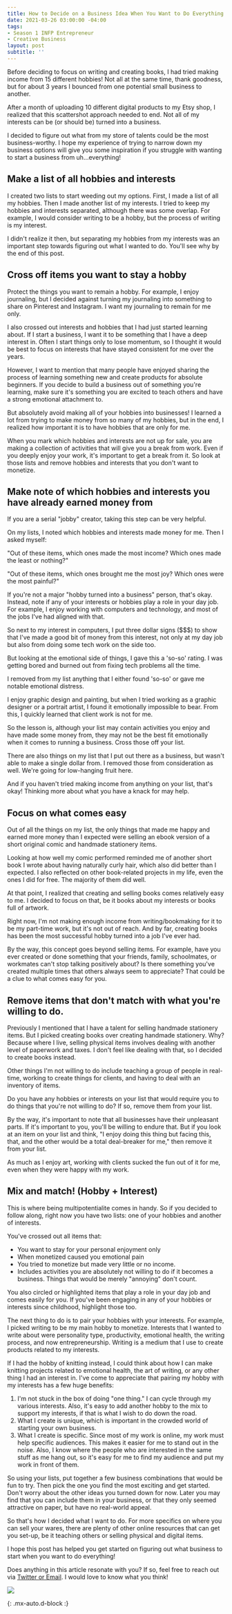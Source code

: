 ```yaml
---
title: How to Decide on a Business Idea When You Want to Do Everything
date: 2021-03-26 03:00:00 -04:00
tags:
- Season 1 INFP Entrepreneur
- Creative Business
layout: post
subtitle: ''
---
```


Before deciding to focus on writing and creating books, I had tried making income from 15 different hobbies! Not all at the same time, thank goodness, but for about 3 years I bounced from one potential small business to another.

After a month of uploading 10 different digital products to my Etsy shop, I realized that this scattershot approach needed to end. Not all of my interests can be (or should be) turned into a business.

I decided to figure out what from my store of talents could be the most business-worthy. I hope my experience of trying to narrow down my business options will give you some inspiration if you struggle with wanting to start a business from uh...everything!

## Make a list of all hobbies and interests

I created two lists to start weeding out my options. First, I made a list of all my hobbies. Then I made another list of my interests. I tried to keep my hobbies and interests separated, although there was some overlap. For example, I would consider writing to be a hobby, but the process of writing is my interest.

I didn't realize it then, but separating my hobbies from my interests was an important step towards figuring out what I wanted to do.  You'll see why by the end of this post.

## Cross off items you want to stay a hobby

Protect the things you want to remain a hobby. For example, I enjoy journaling, but I decided against turning my journaling into something to share on Pinterest and Instagram. I want my journaling to remain for me only.

I also crossed out interests and hobbies that I had just started learning about. If I start a business, I want it to be something that I have a deep interest in. Often I start things only to lose momentum, so I thought it would be best to focus on interests that have stayed consistent for me over the years.

However, I want to mention that many people have enjoyed sharing the process of learning something new and create products for absolute beginners. If you decide to build a business out of something you're learning, make sure it's something you are excited to teach others and have a strong emotional attachment to.

But absolutely avoid making all of your hobbies into businesses!  I learned a lot from trying to make money from so many of my hobbies, but in the end, I realized how important it is to have hobbies that are only for me.

When you mark which hobbies and interests are not up for sale, you are making a collection of activities that will give you a break from work. Even if you deeply enjoy your work, it's important to get a break from it. So look at those lists and remove hobbies and interests that you don't want to monetize.

## Make note of which hobbies and interests you have already earned money from

If you are a serial "jobby" creator, taking this step can be very helpful.

On my lists, I noted which hobbies and interests made money for me. Then I asked myself:

"Out of these items, which ones made the most income? Which ones made the least or nothing?"

"Out of these items, which ones brought me the most joy? Which ones were the most painful?"

If you're not a major "hobby turned into a business" person, that's okay. Instead, note if any of your interests or hobbies play a role in your day job. For example, I enjoy working with computers and technology, and most of the jobs I've had aligned with that.

So next to my interest in computers, I put three dollar signs ($$$) to show that I've made a good bit of money from this interest, not only at my day job but also from doing some tech work on the side too.

But looking at the emotional side of things, I gave this a 'so-so' rating. I was getting bored and burned out from fixing tech problems all the time.

I removed from my list anything that I either found 'so-so' or gave me notable emotional distress.

I enjoy graphic design and painting, but when I tried working as a graphic designer or a portrait artist, I found it emotionally impossible to bear. From this, I quickly learned that client work is not for me.

So the lesson is, although your list may contain activities you enjoy and have made some money from, they may not be the best fit emotionally when it comes to running a business. Cross those off your list.

There are also things on my list that I put out there as a business, but wasn't able to make a single dollar from. I removed those from consideration as well. We're going for low-hanging fruit here.

And if you haven't tried making income from anything on your list, that's okay! Thinking more about what you have a knack for may help.

## Focus on what comes easy

Out of all the things on my list, the only things that made me happy and earned more money than I expected were selling an ebook version of a short original comic and handmade stationery items.

Looking at how well my comic performed reminded me of another short book I wrote about having naturally curly hair, which also did better than I expected. I also reflected on other book-related projects in my life, even the ones I did for free. The majority of them did well.

At that point, I realized that creating and selling books comes relatively easy to me. I decided to focus on that, be it books about my interests or books full of artwork.

Right now, I'm not making enough income from writing/bookmaking for it to be my part-time work, but it's not out of reach. And by far, creating books has been the most successful hobby turned into a job I've ever had.

By the way, this concept goes beyond selling items. For example, have you ever created or done something that your friends, family, schoolmates, or workmates can't stop talking positively about? Is there something you've created multiple times that others always seem to appreciate? That could be a clue to what comes easy for you.

## Remove items that don't match with what you're willing to do.

Previously I mentioned that I have a talent for selling handmade stationery items. But I picked creating books over creating handmade stationery. Why? Because where I live, selling physical items involves dealing with another level of paperwork and taxes. I don't feel like dealing with that, so I decided to create books instead.

Other things I'm not willing to do include teaching a group of people in real-time, working to create things for clients, and having to deal with an inventory of items.

Do you have any hobbies or interests on your list that would require you to do things that you're not willing to do? If so, remove them from your list.

By the way, it's important to note that all businesses have their unpleasant parts. If it's important to you, you'll be willing to endure that. But if you look at an item on your list and think, "I enjoy doing this thing but facing this, that, and the other would be a total deal-breaker for me," then remove it from your list.

As much as I enjoy art, working with clients sucked the fun out of it for me, even when they were happy with my work.

## Mix and match! (Hobby + Interest)

This is where being multipotentialite comes in handy. So if you decided to follow along, right now you have two lists: one of your hobbies and another of interests.

You've crossed out all items that:

* You want to stay for your personal enjoyment only
* When monetized caused you emotional pain
* You tried to monetize but made very little or no income.
* Includes activities you are absolutely not willing to do if it becomes a business. Things that would be merely "annoying" don't count.

You also circled or highlighted items that play a role in your day job and comes easily for you. If you've been engaging in any of your hobbies or interests since childhood, highlight those too.

The next thing to do is to pair your hobbies with your interests. For example, I picked writing to be my main hobby to monetize. Interests that I wanted to write about were personality type, productivity, emotional health, the writing process, and now entrepreneurship.  Writing is a medium that I use to create products related to my interests.

If I had the hobby of knitting instead, I could think about how I can make knitting projects related to emotional health, the art of writing, or any other thing I had an interest in. I've come to appreciate that pairing my hobby with my interests has a few huge benefits:

1. I'm not stuck in the box of doing "one thing."  I can cycle through my various interests. Also, it's easy to add another hobby to the mix to support my interests, if that is what I wish to do down the road.
2. What I create is unique, which is important in the crowded world of starting your own business.
3. What I create is specific. Since most of my work is online, my work must help specific audiences. This makes it easier for me to stand out in the noise. Also, I know where the people who are interested in the same stuff as me hang out, so it's easy for me to find my audience and put my work in front of them.

So using your lists, put together a few business combinations that would be fun to try. Then pick the one you find the most exciting and get started. Don't worry about the other ideas you turned down for now. Later you may find that you can include them in your business, or that they only seemed attractive on paper, but have no real-world appeal.

So that's how I decided what I want to do. For more specifics on where you can sell your wares, there are plenty of other online resources that can get you set-up, be it teaching others or selling physical and digital items.

I hope this post has helped you get started on figuring out what business to start when you want to do everything!

Does anything in this article resonate with you? If so, feel free to reach out via [Twitter or Email](https://arcadiapage.com/talk/). I would love to know what you think!

![](/uploads/how-to-decide-on-a-business-idea.png)

{: .mx-auto.d-block :}